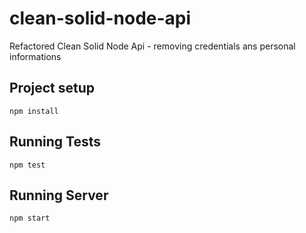 # clean-solid-node-api
Refactored Clean Solid Node Api - removing credentials ans personal informations

## Project setup
```
npm install
```

## Running Tests
```
npm test
```

## Running Server
```
npm start
```
